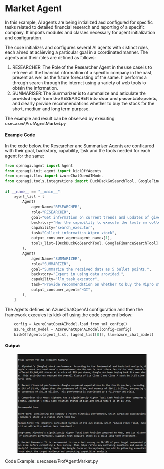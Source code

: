 # Market Agent

In this example, AI agents are being initialized and configured for specific tasks related to detailed financial research and reporting of a specific company. It imports modules and classes necessary for agent initialization and configuration.&#x20;

The code initializes and configures several AI agents with distinct roles, each aimed at achieving a particular goal in a coordinated manner. The agents and their roles are defined as follows:

1. RESEARCHER: The Role of the Researcher Agent in the use case is to retrieve all the financial information of a specific company in the past, present as well as the future forecasting of the same. It performs a through search through the internet using a variety of web tools to obtain the information.
2. SUMMARISER: The Summarizer is to summarize and articulate the provided input from the RESEARCHER into clear and presentable points, and clearly provide recommendations whether to buy the stock for the short, medium and long term purpose.&#x20;

The example and result can be observed by executing usecases\ProfAgentMarket.py

#### Example Code

In the code below, the Researcher and Summariser Agents are configured with their goal, backstory, capability, task and the tools needed for each agent for the same:

```python
from openagi.agent import Agent
from openagi.init_agent import kickOffAgents
from openagi.llms import AzureChatOpenAIModel
from openagi.tools.integrations import DuckDuckGoSearchTool, GoogleFinanceSearchTool

if __name__ == "__main__":
    agent_list = [
        Agent(
            agentName="RESEARCHER",
            role="RESEARCHER",
            goal="Get information on current trends and updates of given stock today.",
            backstory="Has the capability to execute the tools an collects the data.",
            capability="search_executor",
            task="Collect information Wipro stock",
            output_consumer_agent=agent_names[1],
            tools_list=[DuckDuckGoSearchTool, GoogleFinanceSearchTool],
        ),
        Agent(
            agentName="SUMMARIZER",
            role="SUMMARIZER",
            goal="Summarize the received data as 5 bullet points.",
            backstory="Expert in using data provided.",
            capability="llm_task_executor",
            task="Provide recommendation on whether to buy the Wipro stock or not with 5 bullet points based on information received.",
            output_consumer_agent="HGI",
        ),
    ]
```

The Agents defines an AzureChatOpenAI configuration and then the framework executes its kick off using the code segment below:

```python
    config = AzureChatOpenAIModel.load_from_yml_config()
    azure_chat_model = AzureChatOpenAIModel(config=config)
    kickOffAgents(agent_list, [agent_list[0]], llm=azure_chat_model)
```

#### Output

<figure><img src="../.gitbook/assets/image (8).png" alt=""><figcaption></figcaption></figure>

Code Example: usecases/ProfAgentMarket.py

